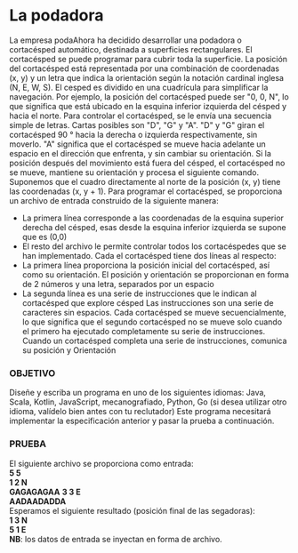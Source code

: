 # La podadora

La empresa podaAhora ha decidido desarrollar una podadora o cortacésped automático, destinada a
superficies rectangulares.
El cortacésped se puede programar para cubrir toda la superficie.
La posición del cortacésped está representada por una combinación de coordenadas (x, y) y un
letra que indica la orientación según la notación cardinal inglesa (N, E, W, S). El cesped es
dividido en una cuadrícula para simplificar la navegación.
Por ejemplo, la posición del cortacésped puede ser "0, 0, N", lo que significa que está ubicado
en la esquina inferior izquierda del césped y hacia el norte.
Para controlar el cortacésped, se le envía una secuencia simple de letras. Cartas posibles
son "D", "G" y "A". "D" y "G" giran el cortacésped 90 ° hacia la derecha o izquierda
respectivamente, sin moverlo. "A" significa que el cortacésped se mueve hacia adelante un espacio en el
dirección que enfrenta, y sin cambiar su orientación.
Si la posición después del movimiento está fuera del césped, el cortacésped no se mueve,
mantiene su orientación y procesa el siguiente comando.
Suponemos que el cuadro directamente al norte de la posición (x, y) tiene las coordenadas (x,
y + 1).
Para programar el cortacésped, se proporciona un archivo de entrada construido de la siguiente manera:
* La primera línea corresponde a las coordenadas de la esquina superior derecha del césped, esas
desde la esquina inferior izquierda se supone que es (0,0)
* El resto del archivo le permite controlar todos los cortacéspedes que se han implementado. Cada
el cortacésped tiene dos líneas al respecto:
* La primera línea proporciona la posición inicial del cortacésped, así como su orientación. El
posición y orientación se proporcionan en forma de 2 números y una letra, separados
por un espacio
* La segunda línea es una serie de instrucciones que le indican al cortacésped que explore
césped Las instrucciones son una serie de caracteres sin espacios.
Cada cortacésped se mueve secuencialmente, lo que significa que el segundo cortacésped no
se mueve solo cuando el primero ha ejecutado completamente su serie de instrucciones.
Cuando un cortacésped completa una serie de instrucciones, comunica su posición y
Orientación
### OBJETIVO
Diseñe y escriba un programa en uno de los siguientes idiomas: Java, Scala, Kotlin,
JavaScript, mecanografiado, Python, Go (si desea utilizar otro idioma, valídelo bien
antes con tu reclutador)
Este programa necesitará implementar la especificación anterior y pasar la prueba a continuación.
### PRUEBA
El siguiente archivo se proporciona como entrada:<br/>
**5 5** <br/>
**1 2 N**<br/>
**GAGAGAGAA**
**3 3 E**<br/>
**AADAADADDA**<br/>
Esperamos el siguiente resultado (posición final de las segadoras):<br/>
**1 3 N**<br/>
**5 1 E**<br/>
**NB**: los datos de entrada se inyectan en forma de archivo. 